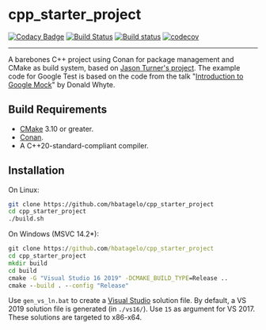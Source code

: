 # cpp_starter_project

[![Codacy Badge](https://api.codacy.com/project/badge/Grade/700a7eed3d8340acbbeb7a495c123a33)](https://app.codacy.com/app/hbatagelo/cpp_starter_project?utm_source=github.com&utm_medium=referral&utm_content=hbatagelo/cpp_starter_project&utm_campaign=Badge_Grade_Dashboard) [![Build Status](https://travis-ci.org/hbatagelo/cpp_starter_project.svg?branch=master)](https://travis-ci.org/hbatagelo/cpp_starter_project) [![Build status](https://ci.appveyor.com/api/projects/status/66fs8jswu3760qak?svg=true)](https://ci.appveyor.com/project/hbatagelo/cpp-starter-project) [![codecov](https://codecov.io/gh/hbatagelo/cpp_starter_project/branch/master/graph/badge.svg)](https://codecov.io/gh/hbatagelo/cpp_starter_project)

---------
A barebones C++ project using Conan for package management and CMake as build system, based on [Jason Turner's project](https://github.com/lefticus/cpp_starter_project). The example code for Google Test is based on the code from the talk "[Introduction to Google Mock](http://donsoft.io/gmock-presentation/)" by Donald Whyte.

## Build Requirements

*   [CMake](https://cmake.org/download) 3.10 or greater.
*   [Conan](https://conan.io/downloads.html).
*   A C++20-standard-compliant compiler.

## Installation

On Linux:

```sh
git clone https://github.com/hbatagelo/cpp_starter_project
cd cpp_starter_project
./build.sh
```

On Windows (MSVC 14.2*):

```bat
git clone https://github.com/hbatagelo/cpp_starter_project
cd cpp_starter_project
mkdir build
cd build
cmake -G "Visual Studio 16 2019" -DCMAKE_BUILD_TYPE=Release ..
cmake --build . --config "Release"
```

Use `gen_vs_ln.bat` to create a [Visual Studio](https://visualstudio.microsoft.com/vs/) solution file. By default, a VS 2019 solution file is generated (in `./vs16/`). Use `15` as argument for VS 2017. These solutions are targeted to x86-x64.
